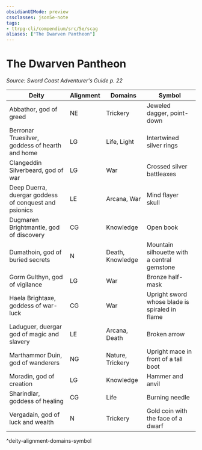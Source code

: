 ```yaml
---
obsidianUIMode: preview
cssclasses: json5e-note
tags:
- ttrpg-cli/compendium/src/5e/scag
aliases: ["The Dwarven Pantheon"]
---
```

# The Dwarven Pantheon
*Source: Sword Coast Adventurer's Guide p. 22* 

| Deity | Alignment | Domains | Symbol |
|-------|-----------|---------|--------|
| Abbathor, god of greed | NE | Trickery | Jeweled dagger, point-down |
| Berronar Truesilver, goddess of hearth and home | LG | Life, Light | Intertwined silver rings |
| Clangeddin Silverbeard, god of war | LG | War | Crossed silver battleaxes |
| Deep Duerra, duergar goddess of conquest and psionics | LE | Arcana, War | Mind flayer skull |
| Dugmaren Brightmantle, god of discovery | CG | Knowledge | Open book |
| Dumathoin, god of buried secrets | N | Death, Knowledge | Mountain silhouette with a central gemstone |
| Gorm Gulthyn, god of vigilance | LG | War | Bronze half-mask |
| Haela Brightaxe, goddess of war-luck | CG | War | Upright sword whose blade is spiraled in flame |
| Laduguer, duergar god of magic and slavery | LE | Arcana, Death | Broken arrow |
| Marthammor Duin, god of wanderers | NG | Nature, Trickery | Upright mace in front of a tall boot |
| Moradin, god of creation | LG | Knowledge | Hammer and anvil |
| Sharindlar, goddess of healing | CG | Life | Burning needle |
| Vergadain, god of luck and wealth | N | Trickery | Gold coin with the face of a dwarf |
^deity-alignment-domains-symbol